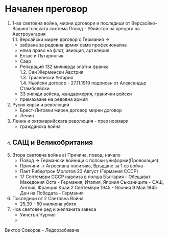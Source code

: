 Начален преговор
================

1. 1-ва световна война, мирни договори и последици от Версасйко-Вашингтонската система
Повод - Убийство на хрецога на Австроунгария  
1.1.	Версайски мирен договор с Германия ->  
	- забрана за редовна армия само професионална
	- няма право на флот, авияция, артилерия
	- Елзас и Лутарингия
	- Саар
	- Репараций 132 милиярда златни франка  
1.2.	Сен Жерменски Австрия  
1.3.	Трианонски Унгария  
1.4.	Ньойски договор - 27.11.1919 подписан от Александър Стамболйски  
	- 33 хиляди войска, жандармерия, гранични войски
	- премахване на редовна армия
2. Русия кирзи и революций
	- Брест-Литовки мирен договор мирен договор
	- Ленин
3. Ленин и октомврийската революция - през ноември
	- гражданска война 
4. САЩ и Великобритания
	-
5. Втора световна война
	a) Причина, повод, начало
	- Повод -> Германски войници с полски униформи(Провокация).
	- Причини -> Агресивна политика, Връщане за 1 св война
	- Пакт Рибертрон Молотов 23 Август (Германия СССР)
	- 17 Септември СССР навлиза в полша 
	България - Обещават Македония
	Оста - Германия, Италия, Япония
	Съюзниците - САЩ, Англия, Франция
	Край 2 Септември 1945 - Япония 
	9 Май 1945 Ден на Победата - Германия
6. Последици от 2 Световна Война 
	- 25,30 - 50 милиона убити
7. Нов световен ред и желязната завеса
	- Уинстън Чурчил
	-



Виктор Соворов - Ледоразбивача

